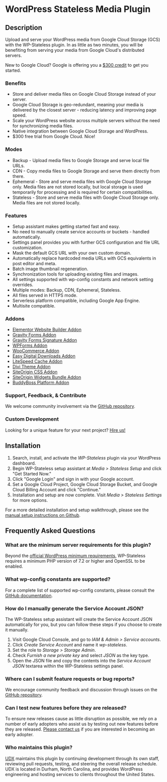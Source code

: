 # WordPress Stateless Media Plugin

## Description

Upload and serve your WordPress media from Google Cloud Storage (GCS) with the WP-Stateless plugin. In as little as two minutes, you will be benefiting from serving your media from Google Cloud's distributed servers.

New to Google Cloud? Google is offering you a [$300 credit](https://console.cloud.google.com/freetrial?referralId=e1c28cf728ff49b38d4eb5add3f5bfc8) to get you started.

### Benefits
* Store and deliver media files on Google Cloud Storage instead of your server.
* Google Cloud Storage is geo-redundant, meaning your media is delivered by the closest server - reducing latency and improving page speed.
* Scale your WordPress website across multiple servers without the need for synchronizing media files.
* Native integration between Google Cloud Storage and WordPress.
* $300 free trial from Google Cloud. Nice!

### Modes
* Backup - Upload media files to Google Storage and serve local file URLs.
* CDN - Copy media files to Google Storage and serve them directly from there.
* Ephemeral - Store and serve media files with Google Cloud Storage only. Media files are not stored locally, but local storage is used temporarily for processing and is required for certain compatibilities.
* Stateless - Store and serve media files with Google Cloud Storage only. Media files are not stored locally.

### Features
* Setup assistant makes getting started fast and easy.
* No need to manually create service accounts or buckets - handled automatically.
* Settings panel provides you with further GCS configuration and file URL customization.
* Mask the default GCS URL with your own custom domain.
* Automatically replace hardcoded media URLs with GCS equivalents in post editor and meta.
* Batch image thumbnail regeneration.
* Synchronization tools for uploading existing files and images.
* All settings supported with wp-config constants and network setting overrides.
* Multiple modes: Backup, CDN, Ephemeral, Stateless.
* All files served in HTTPS mode.
* Serverless platform compatible, including Google App Engine.
* Multisite compatible.

### Addons
* [Elementor Website Builder Addon](https://wordpress.org/plugins/wp-stateless-elementor-website-builder-addon/)
* [Gravity Forms Addon](https://wordpress.org/plugins/wp-stateless-gravity-forms-addon/)
* [Gravity Forms Signature Addon](https://wordpress.org/plugins/wp-stateless-gravity-forms-signature-addon/)
* [WPForms Addon](https://wordpress.org/plugins/wp-stateless-wpforms-addon/)
* [WooCommerce Addon](https://wordpress.org/plugins/wp-stateless-woocommerce-addon/)
* [Easy Digital Downloads Addon](https://wordpress.org/plugins/wp-stateless-easy-digital-downloads-addon/)
* [LiteSpeed Cache Addon](https://wordpress.org/plugins/wp-stateless-litespeed-cache-addon/)
* [Divi Theme Addon](https://wordpress.org/plugins/wp-stateless-divi-theme-addon/)
* [SiteOrigin CSS Addon](https://wordpress.org/plugins/wp-stateless-siteorigin-css-addon/)
* [SiteOrigin Widgets Bundle Addon](https://wordpress.org/plugins/wp-stateless-siteorigin-widgets-bundle-addon/)
* [BuddyBoss Platform Addon](https://wordpress.org/plugins/wp-stateless-buddyboss-platform-addon/)

### Support, Feedback, & Contribute
We welcome community involvement via the [GitHub repository](https://github.com/udx/wp-stateless).

### Custom Development
Looking for a unique feature for your next project? [Hire us!](https://udx.io/)

## Installation

1. Search, install, and activate the *WP-Stateless* plugin via your WordPress dashboard.
2. Begin WP-Stateless setup assistant at *Media > Stateless Setup* and click "Get Started Now."
3. Click "Google Login" and sign in with your Google account.
4. Set a Google Cloud Project, Google Cloud Storage Bucket, and Google Cloud Billing Account and click "Continue."
5. Installation and setup are now complete. Visit *Media > Stateless Settings* for more options.

For a more detailed installation and setup walkthrough, please see the [manual setup instructions on Github](https://stateless.udx.io/docs/manual-setup/).

## Frequently Asked Questions

### What are the minimum server requirements for this plugin?

Beyond the [official WordPress minimum requirements](https://codex.wordpress.org/Template:Server_requirements), WP-Stateless requires a minimum PHP version of 7.2 or higher and OpenSSL to be enabled.

### What wp-config constants are supported?

For a complete list of supported wp-config constants, please consult the [GitHub documentation](https://stateless.udx.io/docs/constants/).

### How do I manually generate the Service Account JSON?

The WP-Stateless setup assistant will create the Service Account JSON automatically for you, but you can follow these steps if you choose to create it manually.

1. Visit Google Cloud Console, and go to *IAM & Admin > Service accounts*.
2. Click *Create Service Account* and name it *wp-stateless*.
3. Set the role to *Storage > Storage Admin*.
4. Check *Furnish a new private key* and select *JSON* as the key type.
5. Open the JSON file and copy the contents into the *Service Account JSON* textarea within the WP-Stateless settings panel.

### Where can I submit feature requests or bug reports?

We encourage community feedback and discussion through issues on the [GitHub repository](https://github.com/udx/wp-stateless/issues).

### Can I test new features before they are released?

To ensure new releases cause as little disruption as possible, we rely on a number of early adopters who assist us by testing out new features before they are released. [Please contact us](https://udx.io/) if you are interested in becoming an early adopter.

### Who maintains this plugin?

[UDX](https://udx.io/) maintains this plugin by continuing development through its own staff, reviewing pull requests, testing, and steering the overall release schedule. UDX is located in Durham, North Carolina, and provides WordPress engineering and hosting services to clients throughout the United States.
